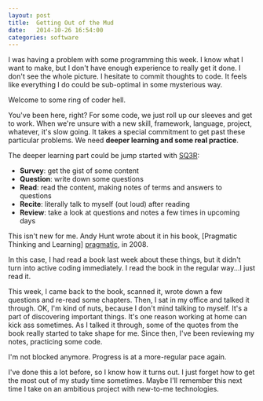 ```yaml
---
layout: post
title:  Getting Out of the Mud
date:   2014-10-26 16:54:00
categories: software
---
```

I was having a problem with some programming this week. I know what I want to make, but I don't have enough experience to really get it done.  I don't see the whole picture. I hesitate to commit thoughts to code.  It feels like everything I do could be sub-optimal in some mysterious way.

Welcome to some ring of coder hell.

You've been here, right?  For some code, we just roll up our sleeves and get to work.  When we're unsure with a new skill, framework, language, project, whatever, it's slow going.  It takes a special commitment to get past these particular problems.  We need __deeper learning and some real practice__.

The deeper learning part could be jump started with [SQ3R]:

* __Survey__: get the gist of some content
* __Question__: write down some questions
* __Read__: read the content, making notes of terms and answers to questions
* __Recite__: literally talk to myself (out loud) after reading
* __Review__: take a look at questions and notes a few times in upcoming days

This isn't new for me.  Andy Hunt wrote about it in his book, [Pragmatic Thinking and Learning] [pragmatic], in 2008.

In this case, I had read a book last week about these things, but it didn't turn into active coding immediately.  I read the book in the regular way...I just read it.

This week, I came back to the book, scanned it, wrote down a few questions and re-read some chapters.  Then, I sat in my office and talked it through.  OK, I'm kind of nuts, because I don't mind talking to myself.  It's a part of discovering important things.  It's one reason working at home can kick ass sometimes.  As I talked it through, some of the quotes from the book really started to take shape for me.  Since then, I've been reviewing my notes, practicing some code.

I'm not blocked anymore.  Progress is at a more-regular pace again.

I've done this a lot before, so I know how it turns out.  I just forget how to get the most out of my study time sometimes.  Maybe I'll remember this next time I take on an ambitious project with new-to-me technologies.

[pragmatic]: https://pragprog.com/book/ahptl/pragmatic-thinking-and-learning
[SQ3R]: http://www.studygs.net/texred2.htm
